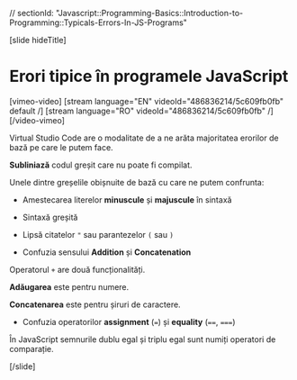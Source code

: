 // sectionId: "Javascript::Programming-Basics::Introduction-to-Programming::Typicals-Errors-In-JS-Programs"

[slide hideTitle]
# Erori tipice în programele JavaScript

[vimeo-video]
[stream language="EN" videoId="486836214/5c609fb0fb" default /]
[stream language="RO" videoId="486836214/5c609fb0fb"  /]
[/video-vimeo]

Virtual Studio Code are o modalitate de a ne arăta majoritatea erorilor de bază pe care le putem face.

**Subliniază** codul greșit care nu poate fi compilat.

Unele dintre greșelile obișnuite de bază cu care ne putem confrunta:

- Amestecarea literelor **minuscule** și **majuscule** în sintaxă

- Sintaxă greșită

- Lipsă citatelor  `"` sau parantezelor `(` sau `)`

- Confuzia sensului **Addition** și **Concatenation**

Operatorul `+` are două funcționalități.

**Adăugarea** este pentru numere.

**Concatenarea** este pentru șiruri de caractere.

- Confuzia operatorilor **assignment** (`=`) și **equality** (`==`, `===`)

În JavaScript semnurile dublu egal și triplu egal sunt numiți operatori de comparație.

[/slide]
